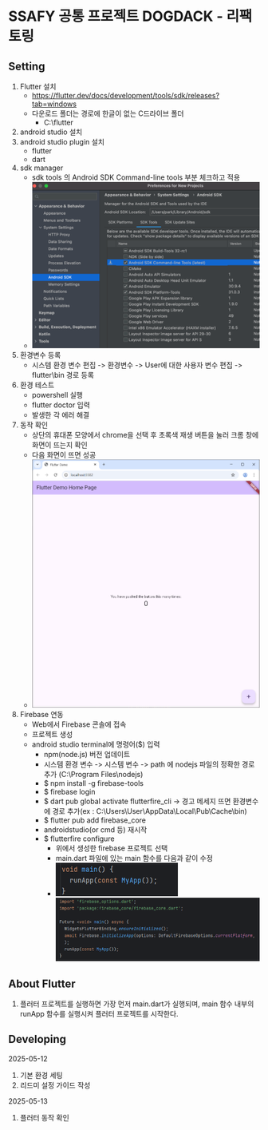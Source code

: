 # SSAFY 공통 프로젝트 DOGDACK - 리팩토링

## Setting

1. Flutter 설치
   - https://flutter.dev/docs/development/tools/sdk/releases?tab=windows
   - 다운로드 폴더는 경로에 한글이 없는 C드라이브 폴더
     - C:\flutter
2. android studio 설치
3. android studio plugin 설치
   - flutter
   - dart
4. sdk manager
   - sdk tools 의 Android SDK Command-line tools 부분 체크하고 적용
   - ![My Screenshot](assets/sdk_tools_screenshot.png)
5. 환경변수 등록
   - 시스템 환경 변수 편집 -> 환경변수 -> User에 대한 사용자 변수 편집 -> flutter\bin 경로 등록
6. 환경 테스트
   - powershell 실행
   - flutter doctor 입력
   - 발생한 각 에러 해결
7. 동작 확인
   - 상단의 휴대폰 모양에서 chrome을 선택 후 초록색 재생 버튼을 눌러 크롬 창에 화면이 뜨는지 확인
   - 다음 화면이 뜨면 성공
   - ![My Screenshot](assets/test_chrome.png)
8. Firebase 연동
   - Web에서 Firebase 콘솔에 접속
   - 프로젝트 생성
   - android studio terminal에 명령어($) 입력
     - npm(node.js) 버전 업데이트
     - 시스템 환경 변수 -> 시스템 변수 -> path 에 nodejs 파일의 정확한 경로 추가 (C:\Program Files\nodejs)
     - $ npm install -g firebase-tools
     - $ firebase login
     - $ dart pub global activate flutterfire_cli
       -> 경고 메세지 뜨면 환경변수에 경로 추가(ex : C:\Users\User\AppData\Local\Pub\Cache\bin)
     - $ flutter pub add firebase_core
     - androidstudio(or cmd 등) 재시작
     - $ flutterfire configure
       - 위에서 생성한 firebase 프로젝트 선택
       - main.dart 파일에 있는 main 함수를 다음과 같이 수정
       - ![My Screenshot](assets/voidmain_before.png)
         ![My Screenshot](assets/voidmain_after.png)

## About Flutter
1. 플러터 프로젝트를 실행하면 가장 먼저 main.dart가 실행되며, main 함수 내부의 runApp 함수를 실행시켜 플러터 프로젝트를 시작한다.


## Developing
2025-05-12
1. 기본 환경 세팅
2. 리드미 설정 가이드 작성

2025-05-13
1. 플러터 동작 확인
